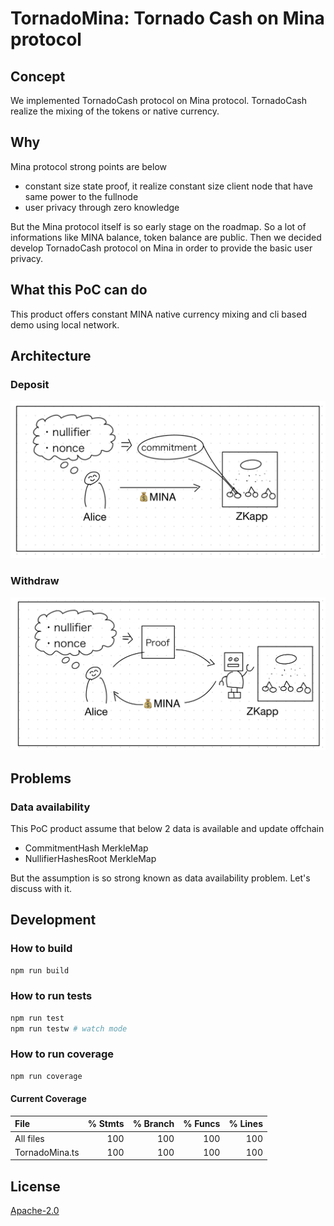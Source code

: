 # TornadoMina: Tornado Cash on Mina protocol

## Concept

We implemented TornadoCash protocol on Mina protocol. TornadoCash realize the mixing of the tokens or native currency.

## Why

Mina protocol strong points are below

- constant size state proof, it realize constant size client node that have same power to the fullnode
- user privacy through zero knowledge

But the Mina protocol itself is so early stage on the roadmap. So a lot of informations like MINA balance, token balance are public.
Then we decided develop TornadoCash protocol on Mina in order to provide the basic user privacy.

## What this PoC can do

This product offers constant MINA native currency mixing and cli based demo using local network.

## Architecture

### Deposit

<img width="770" alt="deposit" src="img/deposit.jpg">

### Withdraw

<img width="770" alt="withdraw" src="img/withdraw.jpg">

## Problems

### Data availability

This PoC product assume that below 2 data is available and update offchain

- CommitmentHash MerkleMap
- NullifierHashesRoot MerkleMap

But the assumption is so strong known as data availability problem. Let's discuss with it.

## Development

### How to build

```sh
npm run build
```

### How to run tests

```sh
npm run test
npm run testw # watch mode
```

### How to run coverage

```sh
npm run coverage
```

#### Current Coverage

| File           | % Stmts | % Branch | % Funcs | % Lines |
|:---------------|--------:|---------:|--------:|--------:|
| All files      |     100 |      100 |     100 |     100 |
| TornadoMina.ts |     100 |      100 |     100 |     100 |

## License

[Apache-2.0](LICENSE)
